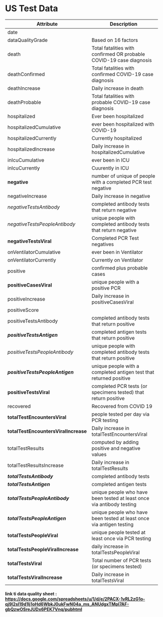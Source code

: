 # US Test Data 
|Attribute | Description |
| -------- |------------ |
|date| |
|dataQualityGrade| Based on 16 factors |
|death| Total fatalities with confirmed OR probable COVID-19 case diagnosis|
|deathConfirmed| Total fatalities with confirmed COVID-19 case diagnosis|
|deathIncrease| Daily increase in death |
|deathProbable| Total fatalities with probable COVID-19 case diagnosis|
|hospitalized| Ever been hospitalized	|
|hospitalizedCumulative|  ever been hospitalized with COVID-19 |
|hospitalizedCurrently| Currently hospitalized |
|hospitalizedIncrease| Daily increase in hospitalizedCumulative|
|inIcuCumulative| ever been in ICU |
|inIcuCurrently| Cuurently in ICU |
|**negative**| number of unique of people with a completed PCR test negative|
|negativeIncrease| Daily increase in negative |
|*negativeTestsAntibody*| completed antibody tests that return negative|
|*negativeTestsPeopleAntibody*| unique people with completed antibody tests that return negative|
|**negativeTestsViral**| Completed PCR Test negatives|
|onVentilatorCumulative| ever been in Ventilator | 
|onVentilatorCurrently| Currently on Ventilator |
|positive| confirmed plus probable cases |
|**positiveCasesViral**|unique people with a positive PCR|
|positiveIncrease| Daily increase in positiveCasesViral |
|positiveScore| |
|positiveTestsAntibody| completed antibody tests that return positive|
|***positiveTestsAntigen***| completed antigen tests that return positive |
|*positiveTestsPeopleAntibody*| unique people with completed antibody tests that return positive |
|***positiveTestsPeopleAntigen***| unique people with a completed antigen test that returned positive|
|**positiveTestsViral**| completed PCR tests (or specimens tested) that return positive |
|recovered| Recovered from COVID 19 |
|**totalTestEncountersViral**|  people tested per day via PCR testing |
|**totalTestEncountersViralIncrease**| Daily increase in totalTestEncountersViral|
|totalTestResults|  computed by adding positive and negative values  | 
|totalTestResultsIncrease| Daily increase in totalTestResults |
|***totalTestsAntibody***| completed antibody tests|
|***totalTestsAntigen***|  completed antigen tests |
|***totalTestsPeopleAntibody***| unique people who have been tested at least once via antibody testing|
|***totalTestsPeopleAntigen***| unique people who have been tested at least once via antigen testing|
|**totalTestsPeopleViral**| unique people tested at least once via PCR testing
|**totalTestsPeopleViralIncrease**| daily increase in totalTestsPeopleViral
|**totalTestsViral**| Total number of PCR tests (or specimens tested) |
|**totalTestsViralIncrease**| Daily increase in totalTestsViral 

#### link ti data quality sheet : https://docs.google.com/spreadsheets/u/1/d/e/2PACX-1vRL2zG1o-qj9l2sl19d1lj1oHd6WbkJ0ukFwN04a_ms_ANUdgxTMpI7AF-gbQzwOSreJUDx6PEK7Vnq/pubhtml
